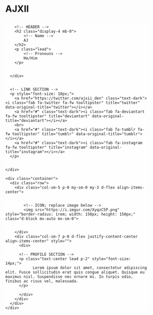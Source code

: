 # AJXII

<div style="max-width: 450px;
    background-image: url(https://images.unsplash.com/photo-1514477917009-389c76a86b68?ixlib=rb-1.2.1&auto=format&fit=crop&w=1261&q=80);
    
background-size: cover;background-position: bottom center;border-radius: 1rem;overflow: hidden;" class="card border-0 mx-auto">
  <div class="card border-0 text-dark p-3" style="background: rgba(255,255,255,.65);">
    <div class="mb-2 d-flex justify-content-between align-items-center">
      <div>
      
      
        <!-- HEADER -->
        <h2 class="display-4 mb-0">
            <!-- Name -->
            AJ
        </h2>
        <p class="lead">
            <!-- Pronouns -->
            He/Him
        </p>
        
        
      </div>
      
      
      <!-- LINK SECTION -->
      <p style="font-size: 18px;">
        <a href="https://twitter.com/ajxii_den" class="text-dark"><i class="fab fa-twitter fa-fw tooltipster" title="twitter" data-original-title="twitter"></i></a>
        <a href="#" class="text-dark"><i class="fab fa-deviantart fa-fw tooltipster" title="deviantart" data-original-title="deviantart"></i></a>
        <br>
        <a href="#" class="text-dark"><i class="fab fa-tumblr fa-fw tooltipster" title="tumblr" data-original-title="tumblr"></i></a>
        <a href="#" class="text-dark"><i class="fab fa-instagram fa-fw tooltipster" title="instagram" data-original-title="instagram"></i></a>
      </p>
      
      
    </div>
    
    <div class="container">
      <div class="row">
        <div class="col-sm-5 p-0 my-sm-0 my-3 d-flex align-items-center">
            
            
            <!-- ICON; replace image below -->
            <img src="https://i.imgur.com/XyqzC5P.png" style="border-radius: 1rem; width: 150px; height: 150px;" class="d-block mx-auto mx-sm-0">
            
            
        </div>
        <div class="col-sm-7 p-0 d-flex justify-content-center align-items-center" style="">
          <div>
 
          <!-- PROFILE SECTION -->
          <p class="text-center lead p-2" style="font-size: 14px;">
                Lorem ipsum dolor sit amet, consectetur adipiscing elit. Fusce sollicitudin erat quis congue aliquet. Quisque eu maximus nisl. Suspendisse nec ornare mi. In turpis odio, finibus ac risus vel, malesuada.
          </p>
          
          </div>
        </div>
      </div>
    </div>
 
  </div>
</div>
 
<!-- CREDIT; DO NOT REMOVE! -->
<p class="text-center w-100 mx-auto mt-1" style="max-width: 450px"><a href="https://toyhou.se/Zodia" class="text-muted"><i class="fal fa-code"></i></a></p>
